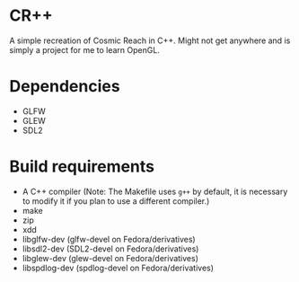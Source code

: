 # CR++
A simple recreation of Cosmic Reach in C++. Might not get anywhere and is simply a project for me to learn OpenGL.

# Dependencies
- GLFW
- GLEW
- SDL2

# Build requirements
- A C++ compiler (Note: The Makefile uses `g++` by default, it is necessary to modify it if you plan to use a different compiler.)
- make
- zip
- xdd
- libglfw-dev (glfw-devel on Fedora/derivatives)
- libsdl2-dev (SDL2-devel on Fedora/derivatives)
- libglew-dev (glew-devel on Fedora/derivatives)
- libspdlog-dev (spdlog-devel on Fedora/derivatives)